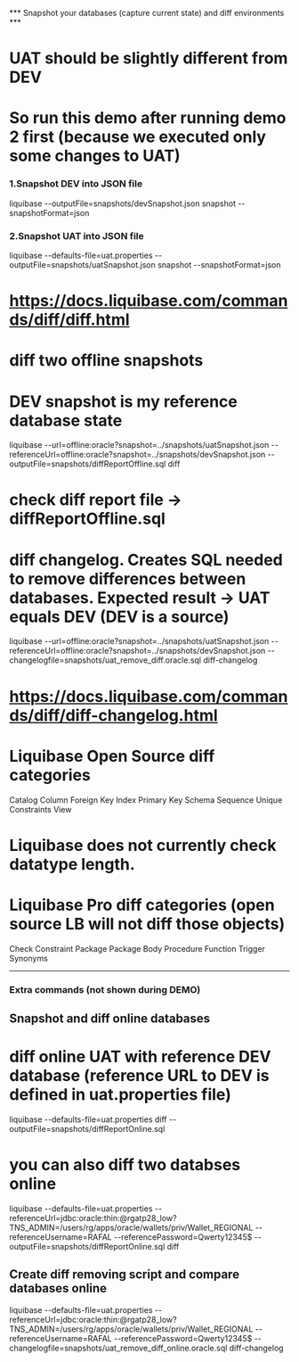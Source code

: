 *** Snapshot your databases (capture current state) and diff environments ***
  # UAT should be slightly different from DEV
  # So run this demo  after running demo 2 first (because we executed only some changes to UAT)

  ### 1.Snapshot DEV into JSON file
  liquibase --outputFile=snapshots/devSnapshot.json  snapshot --snapshotFormat=json

  ### 2.Snapshot UAT into JSON file
  liquibase --defaults-file=uat.properties --outputFile=snapshots/uatSnapshot.json  snapshot --snapshotFormat=json

  # https://docs.liquibase.com/commands/diff/diff.html
  # diff two offline snapshots
  # DEV snapshot is my reference database state
  liquibase --url=offline:oracle?snapshot=../snapshots/uatSnapshot.json --referenceUrl=offline:oracle?snapshot=../snapshots/devSnapshot.json --outputFile=snapshots/diffReportOffline.sql diff 

  # check diff report file -> diffReportOffline.sql

  # diff changelog. Creates SQL needed to remove differences between databases. Expected result -> UAT equals DEV (DEV is a source)
  liquibase --url=offline:oracle?snapshot=../snapshots/uatSnapshot.json --referenceUrl=offline:oracle?snapshot=../snapshots/devSnapshot.json  --changelogfile=snapshots/uat_remove_diff.oracle.sql diff-changelog 

  

  # https://docs.liquibase.com/commands/diff/diff-changelog.html
  # Liquibase Open Source diff categories
  Catalog
  Column
  Foreign Key
  Index
  Primary Key
  Schema
  Sequence
  Unique Constraints
  View
  # Liquibase does not currently check datatype length.
  # Liquibase Pro diff categories (open source LB will not diff those objects)
  Check Constraint
  Package
  Package Body
  Procedure
  Function
  Trigger
  Synonyms

---------------
### Extra commands (not shown during DEMO)
  ## Snapshot and diff online databases
  # diff online UAT with reference DEV database (reference URL to  DEV  is defined in uat.properties file)
  liquibase --defaults-file=uat.properties diff --outputFile=snapshots/diffReportOnline.sql 

  # you can also diff two databses online
  liquibase --defaults-file=uat.properties --referenceUrl=jdbc:oracle:thin:@rgatp28_low?TNS_ADMIN=/users/rg/apps/oracle/wallets/priv/Wallet_REGIONAL --referenceUsername=RAFAL --referencePassword=Qwerty12345$ --outputFile=snapshots/diffReportOnline.sql diff 

## Create diff removing script and compare databases online
  liquibase --defaults-file=uat.properties --referenceUrl=jdbc:oracle:thin:@rgatp28_low?TNS_ADMIN=/users/rg/apps/oracle/wallets/priv/Wallet_REGIONAL --referenceUsername=RAFAL --referencePassword=Qwerty12345$ --changelogfile=snapshots/uat_remove_diff_online.oracle.sql diff-changelog 
